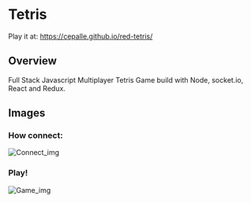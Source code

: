 # Tetris

Play it at: https://cepalle.github.io/red-tetris/

## Overview

Full Stack Javascript Multiplayer Tetris Game build with Node, socket.io, React and Redux.

## Images

### How connect:

![Connect_img](https://github.com/cepalle/red-tetris/blob/master/README_img/connect_img.png)

### Play!

![Game_img](https://github.com/cepalle/red-tetris/blob/master/README_img/game_img.png)
